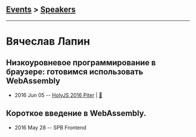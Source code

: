 ## [Events](../README.md) > [Speakers](../speakers.md)
---

# Вячеслав Лапин

## Низкоуровневое программирование в браузере: готовимся использовать WebAssembly
- 2016 Jun 05 -- [HolyJS 2016 Piter](https://www.youtube.com/watch?v=Q4zFK1FNQH8)  | [:notebook:](http://public.jugru.org/holyjs/2016/spb/day_1/track_3/lapin.pdf)  
## Короткое введение в WebAssembly.
- 2016 May 28 -- SPB Frontend    
